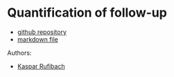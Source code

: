# Quantification of follow-up

* [github repository](https://oncoestimand.github.io/quantFU)
* [markdown file](https://oncoestimand.github.io/quantFU/quantFU.html)

Authors: 

* [Kaspar Rufibach](mailto:kaspar.rufibach@roche.com)
